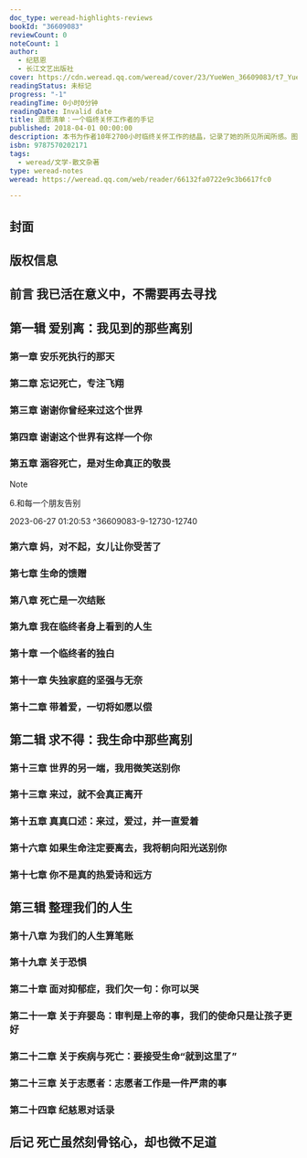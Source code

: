 ```yaml
---
doc_type: weread-highlights-reviews
bookId: "36609083"
reviewCount: 0
noteCount: 1
author:
  - 纪慈恩
  - 长江文艺出版社
cover: https://cdn.weread.qq.com/weread/cover/23/YueWen_36609083/t7_YueWen_36609083.jpg
readingStatus: 未标记
progress: "-1"
readingTime: 0小时0分钟
readingDate: Invalid date
title: 遗愿清单：一个临终关怀工作者的手记
published: 2018-04-01 00:00:00
description: 本书为作者10年2700小时临终关怀工作的结晶，记录了她的所见所闻所感。图书分为三个部分，第一部分是纪慈恩在临终关怀医院的工作手记，记录了十二位临终者的人生故事。第二部分是作者个人的人生经历，以及对生命的思考第三部分是人生整理手册，涵盖了对患者、家属、普通人、想做志愿者的人的忠告与建议。
isbn: 9787570202171
tags:
  - weread/文学-散文杂著
type: weread-notes
weread: https://weread.qq.com/web/reader/66132fa0722e9c3b6617fc0

---
```



## 封面

## 版权信息

## 前言 我已活在意义中，不需要再去寻找

## 第一辑 爱别离：我见到的那些离别

### 第一章 安乐死执行的那天

### 第二章 忘记死亡，专注飞翔

### 第三章 谢谢你曾经来过这个世界

### 第四章 谢谢这个世界有这样一个你

### 第五章 涵容死亡，是对生命真正的敬畏

> [!NOTE] 
> 6.和每一个朋友告别
> 
> 2023-06-27 01:20:53 ^36609083-9-12730-12740

### 第六章 妈，对不起，女儿让你受苦了

### 第七章 生命的馈赠

### 第八章 死亡是一次结账

### 第九章 我在临终者身上看到的人生

### 第十章 一个临终者的独白

### 第十一章 失独家庭的坚强与无奈

### 第十二章 带着爱，一切将如愿以偿

## 第二辑 求不得：我生命中那些离别

### 第十三章 世界的另一端，我用微笑送别你

### 第十三章 来过，就不会真正离开

### 第十五章 真真口述：来过，爱过，并一直爱着

### 第十六章 如果生命注定要离去，我将朝向阳光送别你

### 第十七章 你不是真的热爱诗和远方

## 第三辑 整理我们的人生

### 第十八章 为我们的人生算笔账

### 第十九章 关于恐惧

### 第二十章 面对抑郁症，我们欠一句：你可以哭

### 第二十一章 关于弃婴岛：审判是上帝的事，我们的使命只是让孩子更好

### 第二十二章 关于疾病与死亡：要接受生命“就到这里了”

### 第二十三章 关于志愿者：志愿者工作是一件严肃的事

### 第二十四章 纪慈恩对话录

## 后记 死亡虽然刻骨铭心，却也微不足道

